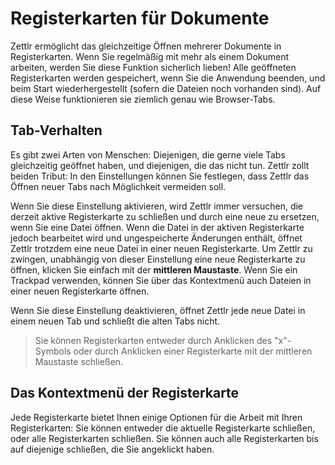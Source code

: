 # Registerkarten für Dokumente

Zettlr ermöglicht das gleichzeitige Öffnen mehrerer Dokumente in Registerkarten. Wenn Sie regelmäßig mit mehr als einem Dokument arbeiten, werden Sie diese Funktion sicherlich lieben! Alle geöffneten Registerkarten werden gespeichert, wenn Sie die Anwendung beenden, und beim Start wiederhergestellt (sofern die Dateien noch vorhanden sind). Auf diese Weise funktionieren sie ziemlich genau wie Browser-Tabs.

## Tab-Verhalten

Es gibt zwei Arten von Menschen: Diejenigen, die gerne viele Tabs gleichzeitig geöffnet haben, und diejenigen, die das nicht tun. Zettlr zollt beiden Tribut: In den Einstellungen können Sie festlegen, dass Zettlr das Öffnen neuer Tabs nach Möglichkeit vermeiden soll.

Wenn Sie diese Einstellung aktivieren, wird Zettlr immer versuchen, die derzeit aktive Registerkarte zu schließen und durch eine neue zu ersetzen, wenn Sie eine Datei öffnen. Wenn die Datei in der aktiven Registerkarte jedoch bearbeitet wird und ungespeicherte Änderungen enthält, öffnet Zettlr trotzdem eine neue Datei in einer neuen Registerkarte. Um Zettlr zu zwingen, unabhängig von dieser Einstellung eine neue Registerkarte zu öffnen, klicken Sie einfach mit der **mittleren Maustaste**. Wenn Sie ein Trackpad verwenden, können Sie über das Kontextmenü auch Dateien in einer neuen Registerkarte öffnen.

Wenn Sie diese Einstellung deaktivieren, öffnet Zettlr jede neue Datei in einem neuen Tab und schließt die alten Tabs nicht.

> Sie können Registerkarten entweder durch Anklicken des "x"-Symbols oder durch Anklicken einer Registerkarte mit der mittleren Maustaste schließen.

## Das Kontextmenü der Registerkarte

Jede Registerkarte bietet Ihnen einige Optionen für die Arbeit mit Ihren Registerkarten: Sie können entweder die aktuelle Registerkarte schließen, oder alle Registerkarten schließen. Sie können auch alle Registerkarten bis auf diejenige schließen, die Sie angeklickt haben.
